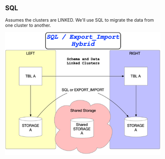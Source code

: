 ## SQL

Assumes the clusters are LINKED.  We'll use SQL to migrate the data from one cluster to another.

![sql](./images/sql_exp-imp.png)